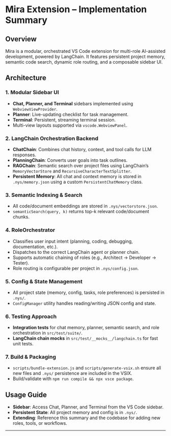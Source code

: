 # Mira Extension – Implementation Summary

## Overview
Mira is a modular, orchestrated VS Code extension for multi-role AI-assisted development, powered by LangChain. It features persistent project memory, semantic code search, dynamic role routing, and a composable sidebar UI.

## Architecture

### 1. Modular Sidebar UI
- **Chat, Planner, and Terminal** sidebars implemented using `WebviewViewProvider`.
- **Planner**: Live-updating checklist for task management.
- **Terminal**: Persistent, streaming terminal session.
- Multi-view layouts supported via `vscode.WebviewPanel`.

### 2. LangChain Orchestration Backend
- **ChatChain**: Combines chat history, context, and tool calls for LLM responses.
- **PlanningChain**: Converts user goals into task outlines.
- **RAGChain**: Semantic search over project files using LangChain’s `MemoryVectorStore` and `RecursiveCharacterTextSplitter`.
- **Persistent Memory**: All chat and context memory is stored in `.nys/memory.json` using a custom `PersistentChatMemory` class.

### 3. Semantic Indexing & Search
- All code/document embeddings are stored in `.nys/vectorstore.json`.
- `semanticSearch(query, k)` returns top-k relevant code/document chunks.

### 4. RoleOrchestrator
- Classifies user input intent (planning, coding, debugging, documentation, etc.).
- Dispatches to the correct LangChain agent or planner chain.
- Supports automatic chaining of roles (e.g., Architect → Developer → Tester).
- Role routing is configurable per project in `.nys/config.json`.

### 5. Config & State Management
- All project state (memory, config, tasks, role preferences) is persisted in `.nys/`.
- `ConfigManager` utility handles reading/writing JSON config and state.

### 6. Testing Approach
- **Integration tests** for chat memory, planner, semantic search, and role orchestration in `src/test/suite/`.
- **LangChain chain mocks** in `src/test/__mocks__/langchain.ts` for fast unit tests.

### 7. Build & Packaging
- `scripts/bundle-extension.js` and `scripts/generate-vsix.sh` ensure all new files and `.nys/` persistence are included in the VSIX.
- Build/validate with `npm run compile && npx vsce package`.

## Usage Guide
- **Sidebar**: Access Chat, Planner, and Terminal from the VS Code sidebar.
- **Persistent State**: All project memory and config is in `.nys/`.
- **Extending**: Reference this summary and the codebase for adding new roles, tools, or workflows.

---